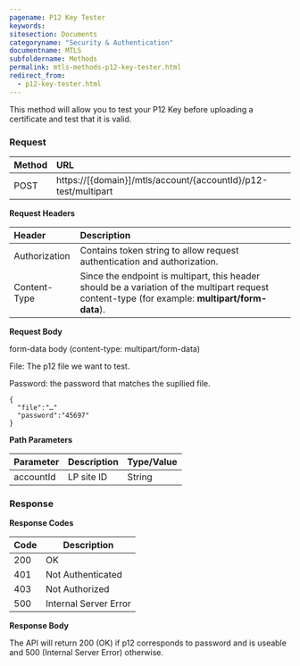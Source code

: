 ```yaml
---
pagename: P12 Key Tester
keywords:
sitesection: Documents
categoryname: "Security & Authentication"
documentname: MTLS
subfoldername: Methods
permalink: mtls-methods-p12-key-tester.html
redirect_from:
  - p12-key-tester.html
---
```


This method will allow you to test your P12 Key before uploading a certificate and test that it is valid.

### Request

 |Method|      URL|
 |:--------  |:---  |
 |POST|  https://[{domain}]/mtls/account/{accountId}/p12-test/multipart |

**Request Headers**

 |Header         |Description  |
 |:------|        :--------  |
 |Authorization|    Contains token string to allow request authentication and authorization.  |
 |Content-Type|     Since the endpoint is multipart, this header should be a variation of the multipart request content-type (for example: **multipart/form-data**).  |


**Request Body**

form-data body (content-type: multipart/form-data)

File: The p12 file we want to test.

Password: the password that matches the supllied file.

```
{
  "file":"…"
  "password":"45697"
}
```

**Path Parameters**

 |Parameter|  Description|  Type/Value |
 |:------    |:--------    |:--------|
 |accountId|  LP site ID |   String |

### Response

**Response Codes**

| Code | Description           |
|------|-----------------------|
| 200  | OK                    |
| 401  | Not Authenticated     |
| 403  | Not Authorized        |
| 500  | Internal Server Error |

**Response Body**

The API will return 200 (OK) if p12 corresponds to password and is useable and 500 (Internal Server Error) otherwise.